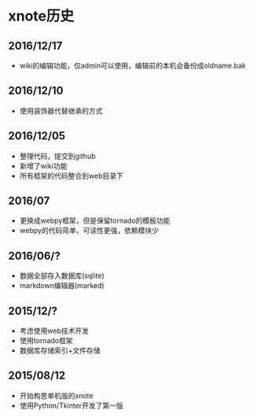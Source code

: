 # xnote历史


## 2016/12/17

- wiki的编辑功能，仅admin可以使用，编辑前的本机会备份成oldname.bak


## 2016/12/10

- 使用装饰器代替继承的方式

## 2016/12/05

- 整理代码，提交到github
- 新增了wiki功能
- 所有框架的代码整合到web目录下


## 2016/07
- 更换成webpy框架，但是保留tornado的模板功能
- webpy的代码简单，可读性更强，依赖模块少


## 2016/06/?

- 数据全部存入数据库(sqlite)
- markdown编辑器(marked)

## 2015/12/?

- 考虑使用web技术开发
- 使用tornado框架
- 数据库存储索引+文件存储

## 2015/08/12


- 开始构思单机版的xnote
- 使用Python/Tkinter开发了第一版


